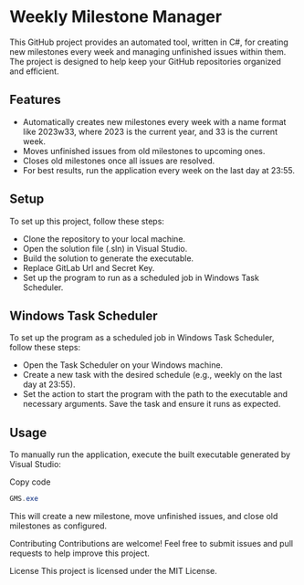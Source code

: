 # Weekly Milestone Manager
This GitHub project provides an automated tool, written in C#, for creating new milestones every week and managing unfinished issues within them. The project is designed to help keep your GitHub repositories organized and efficient.

## Features
- Automatically creates new milestones every week with a name format like 2023w33, where 2023 is the current year, and 33 is the current week.
- Moves unfinished issues from old milestones to upcoming ones.
- Closes old milestones once all issues are resolved.
- For best results, run the application every week on the last day at 23:55.

## Setup
To set up this project, follow these steps:

- Clone the repository to your local machine.
- Open the solution file (.sln) in Visual Studio.
- Build the solution to generate the executable.
- Replace GitLab Url and Secret Key.
- Set up the program to run as a scheduled job in Windows Task Scheduler.

## Windows Task Scheduler
To set up the program as a scheduled job in Windows Task Scheduler, follow these steps:

- Open the Task Scheduler on your Windows machine.
- Create a new task with the desired schedule (e.g., weekly on the last day at 23:55).
- Set the action to start the program with the path to the executable and necessary arguments.
Save the task and ensure it runs as expected.

## Usage
To manually run the application, execute the built executable generated by Visual Studio:

Copy code
```csharp
GMS.exe
```
This will create a new milestone, move unfinished issues, and close old milestones as configured.

Contributing
Contributions are welcome! Feel free to submit issues and pull requests to help improve this project.

License
This project is licensed under the MIT License.